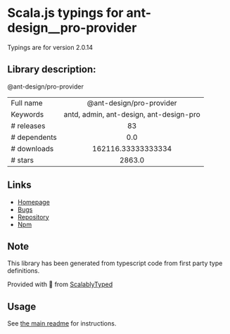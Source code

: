 
# Scala.js typings for ant-design__pro-provider

Typings are for version 2.0.14

## Library description:
@ant-design/pro-provider

|                    |                 |
| ------------------ | :-------------: |
| Full name          | @ant-design/pro-provider |
| Keywords           | antd, admin, ant-design, ant-design-pro |
| # releases         | 83 |
| # dependents       | 0.0 |
| # downloads        | 162116.33333333334 |
| # stars            | 2863.0 |

## Links
- [Homepage](https://github.com/ant-design/pro-components#readme)
- [Bugs](http://github.com/umijs/plugins/issues)
- [Repository](https://github.com/ant-design/pro-components)
- [Npm](https://www.npmjs.com/package/%40ant-design%2Fpro-provider)
    


## Note
This library has been generated from typescript code from first party type definitions.

Provided with :purple_heart: from [ScalablyTyped](https://github.com/oyvindberg/ScalablyTyped)

## Usage
See [the main readme](../../readme.md) for instructions.


